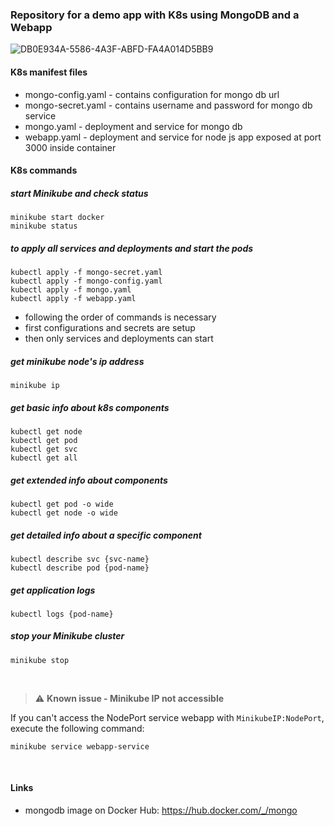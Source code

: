 ### Repository for a demo app with K8s using MongoDB and a Webapp

![DB0E934A-5586-4A3F-ABFD-FA4A014D5BB9](https://github.com/user-attachments/assets/ca0d0397-5435-43ba-b4b8-2058398ae476)

#### K8s manifest files 
* mongo-config.yaml - contains configuration for mongo db url
* mongo-secret.yaml - contains username and password for mongo db service
* mongo.yaml - deployment and service for mongo db
* webapp.yaml - deployment and service for node js app exposed at port 3000 inside container

#### K8s commands

##### start Minikube and check status
    minikube start docker 
    minikube status

##### to apply all services and deployments and start the pods
    kubectl apply -f mongo-secret.yaml
    kubectl apply -f mongo-config.yaml
    kubectl apply -f mongo.yaml
    kubectl apply -f webapp.yaml
 * following the order of commands is necessary
 * first configurations and secrets are setup
 * then only services and deployments can start

##### get minikube node's ip address
    minikube ip

##### get basic info about k8s components
    kubectl get node
    kubectl get pod
    kubectl get svc
    kubectl get all

##### get extended info about components
    kubectl get pod -o wide
    kubectl get node -o wide

##### get detailed info about a specific component
    kubectl describe svc {svc-name}
    kubectl describe pod {pod-name}

##### get application logs
    kubectl logs {pod-name}
    
##### stop your Minikube cluster
    minikube stop

<br />

> :warning: **Known issue - Minikube IP not accessible** 

If you can't access the NodePort service webapp with `MinikubeIP:NodePort`, execute the following command:
    
    minikube service webapp-service

<br />

#### Links
* mongodb image on Docker Hub: https://hub.docker.com/_/mongo
